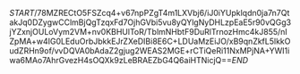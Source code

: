 $START$/78MZRECtO5FSZcq4+v67npPZgT4m1LXVbj6/iJ0iYUpklqdn0ja7n7QtakJq0DZygwCClmBjQgTzqxFd7OjhGVbi5vu8yQYlgNyDHLzpEaE5r90vQGg3jYZxnjOULoVym2VM+nv0KBHUlToR/TblmNHbtF9DuRlTrnozHmc4kJ855/nIZpMA+w4IG0LEduOrbJbkkEJrZXeDIBi8E6C+LDUaMzEiJO/xB9qnZkfL5lkkOudZRHn9of/vvDQVA0bAdaZ2gjug2WEAS2MGE+rCTiQeRi11NxMPjNA+YWI1iwa6MAo7AhrGvezH4sOQXk9zLeBRAEZbG4Q6aiHTNicjQ==$END$